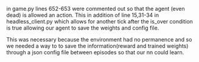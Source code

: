in game.py lines 652-653 were commented out so that the agent (even dead) is allowed an action.
This in addition of line 15,31-34 in headless_client.py which allows for another tick after the is_over condition is true allowing our agent to save the weights and config file.

This was necessary because the environment had no permanence and so we needed a way to to save the information(reward and trained weights) through a json config file between episodes so that our nn could learn.

